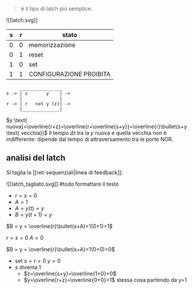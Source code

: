 > è il tipo di latch più semplice.

![[latch.svg]]

| s   | r   | stato                   |
| --- | --- | ----------------------- |
| 0   | 0   | memorizzazione          |
| 0   | 1   | reset                   |
| 1   | 0   | set                     |
| 1   | 1   | CONFIGURAZIONE PROIBITA |


```
     ________________
s -> | s       y    | ->
     |              |
r -> | r   not y (z)| ->
     |______________|
```

$y \text{ nuova}=\overline{r+z}=\overline{r+\overline{s+y}}=\overline{r}\bullet(s+y \text{ vecchia})$
Il tempo $\Delta t$ tra la $y$ nuova e quella vecchia non è indifferente: dipende dal tempo di attraversamento tra le porte NOR.

## analisi del latch
Si taglia la [[reti sequenziali|linea di feedback]]:

![[latch_tagliato.svg]]
#todo formattare il testo
- $r=s=0$
- $A = 1$
- $A=y(t)=y$
- $B=y(t+1)=y$

$B = y = \overline{r}\bullet(s+A)=1(0+1)=1$

$r=s=0$         $A=0$

$B = y = \overline{r}\bullet(s+A)=1(0+0)=0$

- set $s=r=0$            $y=0$
- $s$ diventa $1$
	- $z=\overline{s+y}=\overline{1+0}=0$
	- $y=\overline{r+z}=\overline{0+0}=1$
	stessa cosa partendo da y=1